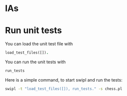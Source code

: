 # IAs

# Run unit tests
You can load the unit test file with 
```prolog
load_test_files([]).
```
You can run the unit tests with
```prolog
run_tests
```
Here is a simple command, to start swipl and run the tests:
```bash
swipl -t "load_test_files([]), run_tests." -s chess.pl
```